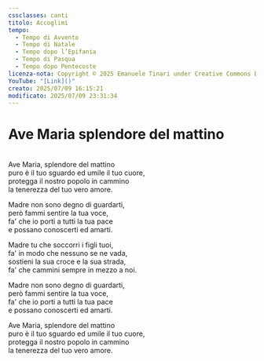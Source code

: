 ```yaml
---
cssclasses: canti
titolo: Accoglimi
tempo:
  - Tempo di Avvento
  - Tempo di Natale
  - Tempo dopo l’Epifania
  - Tempo di Pasqua
  - Tempo dopo Pentecoste
licenza-nota: Copyright © 2025 Emanuele Tinari under Creative Commons BY-NC-SA 4.0 https://creativecommons.org/licenses/by-nc-sa/4.0/
YouTube: "[Link]()"
creato: 2025/07/09 16:15:21
modificato: 2025/07/09 23:31:34
---
```


# Ave Maria splendore del mattino
<br>Ave Maria, splendore del mattino<br>puro è il tuo sguardo ed umile il tuo cuore,<br>protegga il nostro popolo in cammino<br>la tenerezza del tuo vero amore.

Madre non sono degno di guardarti,<br>però fammi sentire la tua voce,<br>fa' che io porti a tutti la tua pace<br>e possano conoscerti ed amarti.

Madre tu che soccorri i figli tuoi,<br>fa' in modo che nessuno se ne vada,<br>sostieni la sua croce e la sua strada,<br>fa' che cammini sempre in mezzo a noi.

Madre non sono degno di guardarti,<br>però fammi sentire la tua voce,<br>fa' che io porti a tutti la tua pace<br>e possano conoscerti ed amarti.

Ave Maria, splendore del mattino<br>puro è il tuo sguardo ed umile il tuo cuore,<br>protegga il nostro popolo in cammino<br>la tenerezza del tuo vero amore.
